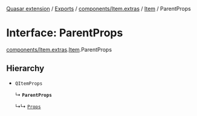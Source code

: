 [Quasar extension](../index.md) / [Exports](../modules.md) / [components/Item.extras](../modules/components_Item_extras.md) / [Item](../modules/components_Item_extras.Item.md) / ParentProps

# Interface: ParentProps

[components/Item.extras](../modules/components_Item_extras.md).[Item](../modules/components_Item_extras.Item.md).ParentProps

## Hierarchy

- `QItemProps`

  ↳ **`ParentProps`**

  ↳↳ [`Props`](components_Item_extras.Item.Props.md)
